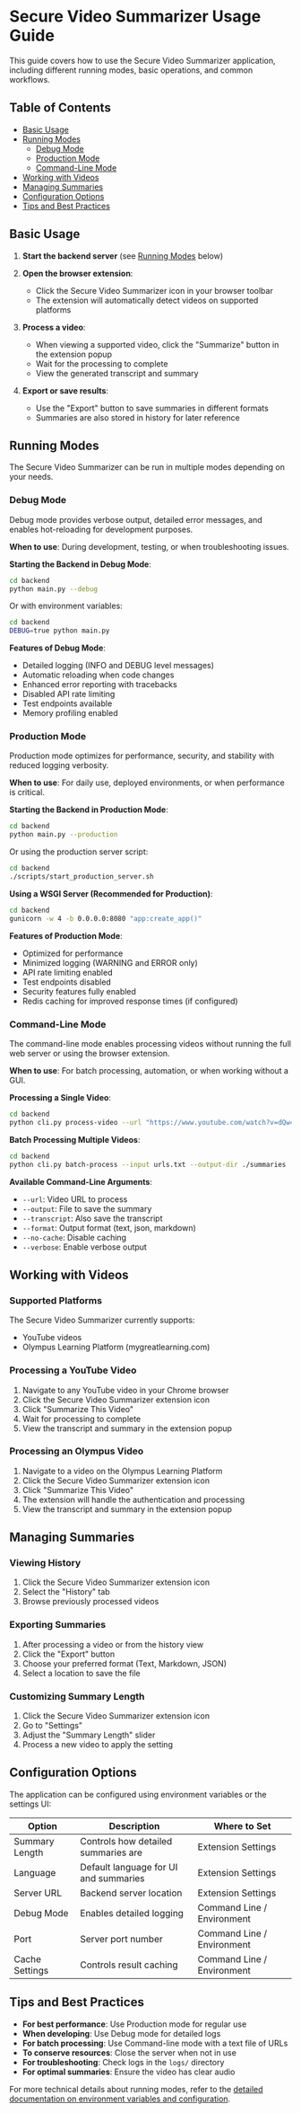 # Secure Video Summarizer Usage Guide

This guide covers how to use the Secure Video Summarizer application, including different running modes, basic operations, and common workflows.

## Table of Contents

- [Basic Usage](#basic-usage)
- [Running Modes](#running-modes)
  - [Debug Mode](#debug-mode)
  - [Production Mode](#production-mode)
  - [Command-Line Mode](#command-line-mode)
- [Working with Videos](#working-with-videos)
- [Managing Summaries](#managing-summaries)
- [Configuration Options](#configuration-options)
- [Tips and Best Practices](#tips-and-best-practices)

## Basic Usage

1. **Start the backend server** (see [Running Modes](#running-modes) below)
2. **Open the browser extension**:
   - Click the Secure Video Summarizer icon in your browser toolbar
   - The extension will automatically detect videos on supported platforms

3. **Process a video**:
   - When viewing a supported video, click the "Summarize" button in the extension popup
   - Wait for the processing to complete
   - View the generated transcript and summary

4. **Export or save results**:
   - Use the "Export" button to save summaries in different formats
   - Summaries are also stored in history for later reference

## Running Modes

The Secure Video Summarizer can be run in multiple modes depending on your needs.

### Debug Mode

Debug mode provides verbose output, detailed error messages, and enables hot-reloading for development purposes.

**When to use**: During development, testing, or when troubleshooting issues.

**Starting the Backend in Debug Mode**:

```bash
cd backend
python main.py --debug
```

Or with environment variables:

```bash
cd backend
DEBUG=true python main.py
```

**Features of Debug Mode**:
- Detailed logging (INFO and DEBUG level messages)
- Automatic reloading when code changes
- Enhanced error reporting with tracebacks
- Disabled API rate limiting
- Test endpoints available
- Memory profiling enabled

### Production Mode

Production mode optimizes for performance, security, and stability with reduced logging verbosity.

**When to use**: For daily use, deployed environments, or when performance is critical.

**Starting the Backend in Production Mode**:

```bash
cd backend
python main.py --production
```

Or using the production server script:

```bash
cd backend
./scripts/start_production_server.sh
```

**Using a WSGI Server (Recommended for Production)**:

```bash
cd backend
gunicorn -w 4 -b 0.0.0.0:8080 "app:create_app()"
```

**Features of Production Mode**:
- Optimized for performance
- Minimized logging (WARNING and ERROR only)
- API rate limiting enabled
- Test endpoints disabled
- Security features fully enabled
- Redis caching for improved response times (if configured)

### Command-Line Mode

The command-line mode enables processing videos without running the full web server or using the browser extension.

**When to use**: For batch processing, automation, or when working without a GUI.

**Processing a Single Video**:

```bash
cd backend
python cli.py process-video --url "https://www.youtube.com/watch?v=dQw4w9WgXcQ" --output summary.txt
```

**Batch Processing Multiple Videos**:

```bash
cd backend
python cli.py batch-process --input urls.txt --output-dir ./summaries
```

**Available Command-Line Arguments**:
- `--url`: Video URL to process
- `--output`: File to save the summary
- `--transcript`: Also save the transcript
- `--format`: Output format (text, json, markdown)
- `--no-cache`: Disable caching
- `--verbose`: Enable verbose output

## Working with Videos

### Supported Platforms

The Secure Video Summarizer currently supports:
- YouTube videos
- Olympus Learning Platform (mygreatlearning.com)

### Processing a YouTube Video

1. Navigate to any YouTube video in your Chrome browser
2. Click the Secure Video Summarizer extension icon
3. Click "Summarize This Video"
4. Wait for processing to complete
5. View the transcript and summary in the extension popup

### Processing an Olympus Video

1. Navigate to a video on the Olympus Learning Platform
2. Click the Secure Video Summarizer extension icon
3. Click "Summarize This Video"
4. The extension will handle the authentication and processing
5. View the transcript and summary in the extension popup

## Managing Summaries

### Viewing History

1. Click the Secure Video Summarizer extension icon
2. Select the "History" tab
3. Browse previously processed videos

### Exporting Summaries

1. After processing a video or from the history view
2. Click the "Export" button
3. Choose your preferred format (Text, Markdown, JSON)
4. Select a location to save the file

### Customizing Summary Length

1. Click the Secure Video Summarizer extension icon
2. Go to "Settings"
3. Adjust the "Summary Length" slider
4. Process a new video to apply the setting

## Configuration Options

The application can be configured using environment variables or the settings UI:

| Option | Description | Where to Set |
|--------|-------------|--------------|
| Summary Length | Controls how detailed summaries are | Extension Settings |
| Language | Default language for UI and summaries | Extension Settings |
| Server URL | Backend server location | Extension Settings |
| Debug Mode | Enables detailed logging | Command Line / Environment |
| Port | Server port number | Command Line / Environment |
| Cache Settings | Controls result caching | Command Line / Environment |

## Tips and Best Practices

- **For best performance**: Use Production mode for regular use
- **When developing**: Use Debug mode for detailed logs
- **For batch processing**: Use Command-line mode with a text file of URLs
- **To conserve resources**: Close the server when not in use
- **For troubleshooting**: Check logs in the `logs/` directory
- **For optimal summaries**: Ensure the video has clear audio

For more technical details about running modes, refer to the [detailed documentation on environment variables and configuration](configuration.md). 
